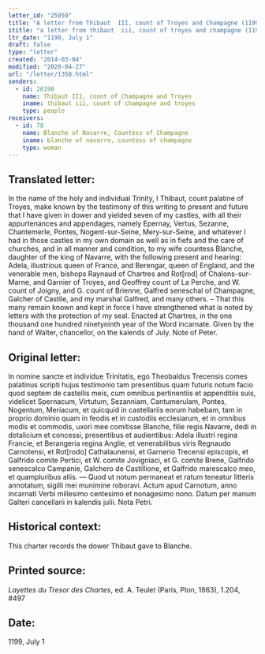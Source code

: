 ```yaml
---
letter_id: "25059"
title: "A letter from Thibaut  III, count of Troyes and Champagne (1199, July 1)"
ititle: "a letter from thibaut  iii, count of troyes and champagne (1199, july 1)"
ltr_date: "1199, July 1"
draft: false
type: "letter"
created: "2014-03-04"
modified: "2020-04-27"
url: "/letter/1358.html"
senders:
  - id: 26190
    name: Thibaut III, count of Champagne and Troyes
    iname: thibaut iii, count of champagne and troyes
    type: people
receivers:
  - id: 78
    name: Blanche of Navarre, Countess of Champagne
    iname: blanche of navarre, countess of champagne
    type: woman
---
```

<h2> Translated letter:</h2>In the name of the holy and individual Trinity, I Thibaut, count palatine of Troyes, make known by the testimony of this writing to present and future that I have given in dower and yielded seven of my castles, with all their appurtenances and appendages, namely Epernay, Vertus, Sezanne, Chantemerle, Pontes, Nogent-sur-Seine, Mery-sur-Seine, and whatever I had in those castles in my own domain as well as in fiefs and the care of churches, and in all manner and condition, to my wife countess Blanche, daughter of the king of Navarre, with the following present and hearing:  Adela, illustrious queen of France, and Berengar, queen of England, and the venerable men, bishops Raynaud of Chartres and Rot[rod] of Chalons-sur-Marne, and Garnier of Troyes, and Geoffrey count of La Perche, and W. count of Joigny, and G. count of Brienne, Galfred seneschal of Champagne, Galcher of Castile, and my marshal Galfred, and many others.  – That this many remain known and kept in force I have strengthened what is noted by letters with the protection of my seal.  Enacted at Chartres, in the one thousand one hundred ninetyninth year of the Word incarnate.  Given by the hand of Walter, chancellor, on the kalends of July.  Note of Peter.
<h2 class="mt-4"> Original letter:</h2>In nomine sancte et individue Trinitatis, ego Theobaldus Trecensis comes palatinus scripti hujus testimonio tam presentibus quam futuris notum facio quod septem de castellis meis, cum omnibus pertinentiis et appenditiis suis, videlicet Spernacum, Virtutum, Sezanniam, Cantumerulam, Pontes,  Nogentum, Meriacum, et quicquid in castellariis eorum habebam, tam in proprio dominio quam in feodis et in custodiis ecclesiarum, et in omnibus modis et commodis, uxori mee comitisse Blanche, filie regis Navarre, dedi in dotalicium et concessi, presentibus et audientibus: Adela illustri regina Francie, et Berangeria regina Anglie, et venerabilibus viris Regnaudo Carnotensi, et Rot[rodo] Cathalaunensi, et Garnerio Trecensi episcopis, et Galfrido comite Pertici, et W. comite Jovigniaci, et G. comite Brene, Galfrido senescalco Campanie, Galchero de Castillione, et Galfrido marescalco meo, et quampluribus aliis. — Quod ut notum permaneat et ratum teneatur litteris annotatum, sigilli mei munimine roboravi. Actum apud Carnotum, anno incarnati Verbi millesimo centesimo et nonagesimo nono. Datum per manum Galteri cancellarii in kalendis julii. Nota Petri.






<h2 class="mt-4"> Historical context:</h2>This charter records the dower Thibaut gave to Blanche.
<h2 class="mt-4"> Printed source:</h2><p><em>Layettes du Tresor des Chartes</em>, ed. A. Teulet (Paris, Plon, 1863), 1.204, #497</p><h2 class="mt-4"> Date:</h2>1199, July 1